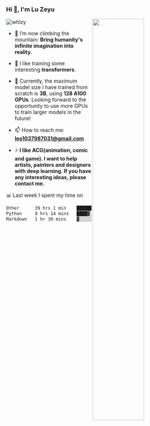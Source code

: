 ### Hi 👋, I'm Lu Zeyu

<img src="https://komarev.com/ghpvc/?username=whlzy&label=Profile%20views&color=0e75b6&style=flat" alt="whlzy" />
<img align="right" width="53%" src="https://github-readme-stats.vercel.app/api?username=whlzy&show_icons=true">

- 🔭 I’m now climbing the mountain: **Bring humanity's infinite imagination into reality.**

- 🌄 I like training some interesting **transformers**.

- 🌠 Currently, the maximum model size I have trained from scratch is **3B**, using **128 A100 GPUs**. Looking forward to the opportunity to use more GPUs to train larger models in the future!

- 📫 How to reach me: **leo1037987031@gmail.com**

- ⚡ **I like ACG(animation, comic and game). I want to help artists, painters and designers with deep learning. If you have any interesting ideas, please contact me.**

📊 Last week I spent my time on

<!--START_SECTION:waka-->

```txt
Other      39 hrs 1 min    ███████████████████▓░░░░░   78.39 %
Python     9 hrs 14 mins   ████▓░░░░░░░░░░░░░░░░░░░░   18.57 %
Markdown   1 hr 30 mins    ▓░░░░░░░░░░░░░░░░░░░░░░░░   03.04 %
```

<!--END_SECTION:waka-->

